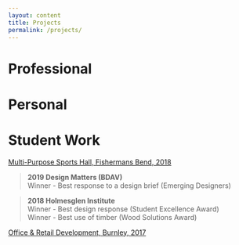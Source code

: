 ```yaml
---
layout: content
title: Projects
permalink: /projects/
---
```



# Professional

# Personal

# Student Work
[Multi-Purpose Sports Hall, Fishermans Bend, 2018]()
> **2019 Design Matters (BDAV)** <br>
Winner - Best response to a design brief (Emerging Designers)

> **2018 Holmesglen Institute** <br>
Winner - Best design response (Student Excellence Award) <br>
Winner - Best use of timber (Wood Solutions Award)

[Office & Retail Development, Burnley, 2017]()
